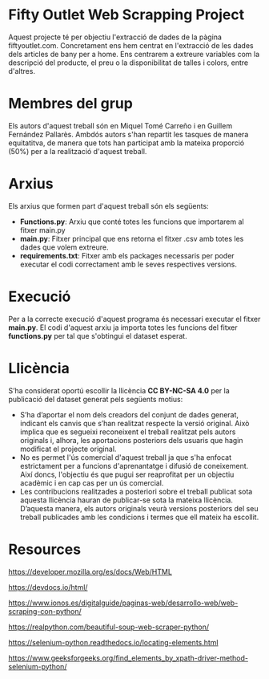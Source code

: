 # Fifty Outlet Web Scrapping Project

Aquest projecte té per objectiu l'extracció de dades de la pàgina fiftyoutlet.com. Concretament ens hem centrat en l'extracció de les dades dels articles de bany per a home. Ens centrarem a extreure variables com la descripció del producte, el preu o la disponibilitat de talles i colors, entre d'altres.

# Membres del grup

Els autors d'aquest treball són en Miquel Tomé Carreño i en Guillem Fernández Pallarès. Ambdós autors s'han repartit les tasques de manera equitatitva, de manera que tots han participat amb la mateixa proporció (50%) per a la realització d'aquest treball.

# Arxius

Els arxius que formen part d'aquest treball són els següents:
- **Functions.py**: Arxiu que conté totes les funcions que importarem al fitxer main.py
- **main.py**: Fitxer principal que ens retorna el fitxer .csv amb totes les dades que volem extreure.
- **requirements.txt**: Fitxer amb els packages necessaris per poder executar el codi correctament amb le seves respectives versions.

# Execució

Per a la correcte execució d'aquest programa és necessari executar el fitxer **main.py**. El codi d'aquest arxiu ja importa totes les funcions del fitxer **functions.py** per tal que s'obtingui el dataset esperat.

# Llicència

S’ha considerat oportú escollir la llicència **CC BY-NC-SA 4.0** per la publicació del dataset generat pels següents motius:
- S’ha d’aportar el nom dels creadors del conjunt de dades generat, indicant els canvis que s’han realitzat respecte la versió original. Això implica que es segueixi reconeixent el treball realitzat pels autors originals i, alhora, les aportacions posteriors dels usuaris que hagin modificat el projecte original.
- No es permet l'ús comercial d'aquest treball ja que s'ha enfocat estrictament per a funcions d'aprenantatge i difusió de coneixement. Així doncs, l'objectiu és que pugui ser reaprofitat per un objectiu acadèmic i en cap cas per un ús comercial.
- Les contribucions realitzades a posteriori sobre el treball publicat sota aquesta llicència hauran de publicar-se sota la mateixa llicència. D’aquesta manera, els autors originals veurà versions posteriors del seu treball publicades amb les condicions i termes que ell mateix ha escollit.


# Resources

https://developer.mozilla.org/es/docs/Web/HTML

https://devdocs.io/html/

https://www.ionos.es/digitalguide/paginas-web/desarrollo-web/web-scraping-con-python/

https://realpython.com/beautiful-soup-web-scraper-python/

https://selenium-python.readthedocs.io/locating-elements.html

https://www.geeksforgeeks.org/find_elements_by_xpath-driver-method-selenium-python/
